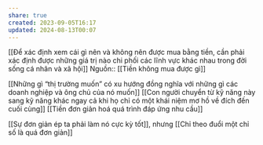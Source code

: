 ```yaml
---
share: true
created: 2023-09-05T16:17
updated: 2024-08-13T00:07
---
```

[[Để xác định xem cái gì nên và không nên được mua bằng tiền, cần phải xác định được những giá trị nào chi phối các lĩnh vực khác nhau trong đời sống cá nhân và xã hội]]
Nguồn:: [[Tiền không mua được gì]]

[[Những gì “thị trường muốn” có xu hướng đồng nghĩa với những gì các doanh nghiệp và ông chủ của nó muốn]]
[[Con người chuyển từ kỹ năng này sang kỹ năng khác ngay cả khi họ chỉ có một khái niệm mơ hồ về đích đến cuối cùng]]
[[Tiền đơn giản hoá quá trình đáp ứng nhu cầu]]

[[Sự đơn giản ép ta phải làm nó cực kỳ tốt]], nhưng [[Chỉ theo đuổi một chỉ số là quá đơn giản]]
